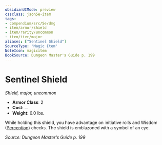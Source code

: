 ```yaml
---
obsidianUIMode: preview
cssclass: json5e-item
tags:
- compendium/src/5e/dmg
- item/armor/shield
- item/rarity/uncommon
- item/tier/major
aliases: ["Sentinel Shield"]
SourceType: "Magic Item"
NoteIcon: magicitem
BookSource: Dungeon Master's Guide p. 199
---
```

# Sentinel Shield
*Shield, major, uncommon*  

- **Armor Class**: 2
- **Cost**: ⏤
- **Weight**: 6.0 lbs.

While holding this shield, you have advantage on initiative rolls and Wisdom ([Perception](/2-Mechanics/CLI/rules/skills.md#Perception)) checks. The shield is emblazoned with a symbol of an eye.

*Source: Dungeon Master's Guide p. 199*